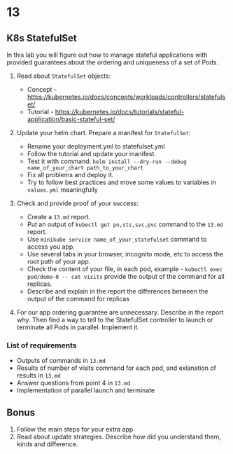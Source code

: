 # 13

## K8s StatefulSet

In this lab you will figure out how to manage stateful applications with provided guarantees about the ordering and uniqueness of a set of Pods.

1. Read about `StatefulSet` objects:

   - Concept - https://kubernetes.io/docs/concepts/workloads/controllers/statefulset/
   - Tutorial - https://kubernetes.io/docs/tutorials/stateful-application/basic-stateful-set/

2. Update your helm chart. Prepare a manifest for `StatefulSet`:

   - Rename your deployment.yml to statefulset.yml
   - Follow the tutorial and update your manifest.
   - Test it with command: `helm install --dry-run --debug name_of_your_chart path_to_your_chart`
   - Fix all problems and deploy it.
   - Try to follow best practices and move some values to variables in `values.yml` meaningfully

3. Check and provide proof of your success:

   - Create a `13.md` report.
   - Put an output of `kubectl get po,sts,svc,pvc` command to the `13.md` report.
   - Use `minikube service name_of_your_statefulset` command to access you app.
   - Use several tabs in your browser, incognito mode, etc to access the root path of your app.
   - Check the content of your file, in each pod, example - `kubectl exec pod/demo-0 -- cat visits` provide the output of the command for all replicas.
   - Describe and explain in the report the differences between the output of the command for replicas

4. For our app ordering guarantee are unnecessary. Describe in the report why. Then find a way to tell to
   the StatefulSet controller to launch or terminate all Pods in parallel. Implement it.

### List of requirements

- Outputs of commands in `13.md`
- Results of number of visits command for each pod, and exlanation of results in `13.md`
- Answer questions from point 4 in `13.md`
- Implementation of parallel launch and terminate

## Bonus

1. Follow the main steps for your extra app
2. Read about update strategies. Describe how did you understand them, kinds and difference.
